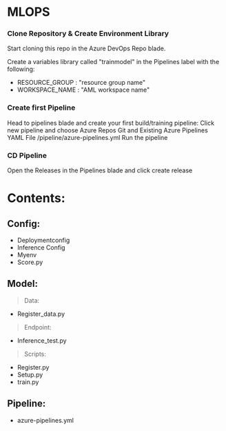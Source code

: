 # MLOPS 

### Clone Repository & Create Environment Library  
Start cloning this repo in the Azure DevOps Repo blade. 

Create a variables library called "trainmodel" in the Pipelines label with the following:

- RESOURCE_GROUP : "resource group name"
- WORKSPACE_NAME : "AML workspace name"

### Create first Pipeline

Head to pipelines blade and create your first build/training pipeline:
Click new pipeline and choose Azure Repos Git and Existing Azure Pipelines YAML File
/pipeline/azure-pipelines.yml
Run the pipeline

### CD Pipeline

Open the Releases in the Pipelines blade and click create release


# Contents:

## Config:
   - Deploymentconfig
   - Inference Config
   - Myenv
   - Score.py

## Model:
>Data:
   - Register_data.py
>Endpoint:
   - Inference_test.py
>Scripts:
   - Register.py
   - Setup.py
   - train.py

## Pipeline:
   - azure-pipelines.yml